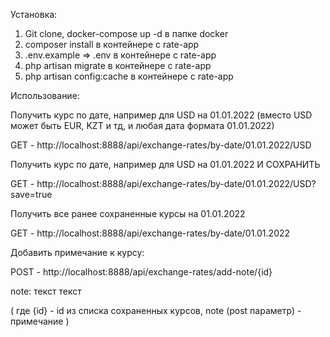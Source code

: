 Установка:
1. Git clone, docker-compose up -d в папке docker
2. composer install в  контейнере с rate-app
3. .env.example => .env в  контейнере с rate-app
4. php artisan migrate в  контейнере с rate-app
5. php artisan config:cache в  контейнере с rate-app

Использование:

Получить курс по дате, например для USD на 01.01.2022 (вместо USD может быть EUR, KZT и тд,  и любая дата формата 01.01.2022)

GET - http://localhost:8888/api/exchange-rates/by-date/01.01.2022/USD

Получить курс по дате, например для USD на 01.01.2022 И СОХРАНИТЬ

GET - http://localhost:8888/api/exchange-rates/by-date/01.01.2022/USD?save=true

Получить все ранее сохраненные курсы на 01.01.2022

GET - http://localhost:8888/api/exchange-rates/by-date/01.01.2022


Добавить примечание к курсу:

POST - http://localhost:8888/api/exchange-rates/add-note/{id}

  note: текст текст

(
где {id} - id из списка сохраненных курсов, 
note (post параметр) - примечание
) 
